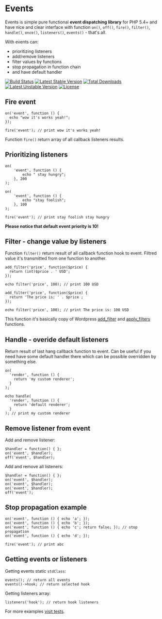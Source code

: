 # Events

Events is simple pure functional **event dispatching library** for PHP 5.4+ and have nice and clear interface with function `on()`, `off()`, `fire()`, `filter()`, `handle()`, `once()`, `listeners()`, `events()` - that's all.

With events can:

- prioritizing listeners
- add/remove listeners
- filter values by functions
- stop propagation in function chain
- and have default handler

[![Build Status](https://travis-ci.org/OzzyCzech/events.png?branch=master)](https://travis-ci.org/OzzyCzech/events) [![Latest Stable Version](https://poser.pugx.org/om/events/v/stable.png)](https://packagist.org/packages/om/events) [![Total Downloads](https://poser.pugx.org/om/events/downloads.png)](https://packagist.org/packages/om/events) [![Latest Unstable Version](https://poser.pugx.org/om/events/v/unstable.png)](https://packagist.org/packages/om/events) [![License](https://poser.pugx.org/om/events/license.png)](https://packagist.org/packages/om/events)


## Fire event

    on('event', function () {
      echo "wow it's works yeah!";
    });

    fire('event'); // print wow it's works yeah!

Function `fire()` return array of all callback listeners results.

## Prioritizing listeners

    on(
    	'event', function () {
    		echo " stay hungry";
    	}, 200
    );

    on(
    	'event', function () {
    		echo "stay foolish";
    	}, 100
    );

    fire('event'); // print stay foolish stay hungry

**Please notice that default event priority is 10!**

## Filter - change value by listeners

Function `filter()` return result of all callback function hook to event. Filtred value it's transmitted from one function to another.
 
    add_filter('price', function($price) {
      return (int)$price . ' USD';
    });
    
    echo filter('price', 100); // print 100 USD
        
    add_filter('price', function($price) {
      return 'The price is: ' . $price ;
    });
    
    echo filter('price', 100); // print The price is: 100 USD

This function it's basically copy of Wordpress [add_filter](http://codex.wordpress.org/Function_Reference/add_filter) and [apply_filters](http://codex.wordpress.org/Function_Reference/apply_filters) functions.

## Handle - overide default listeners

Return result of last hang callback function to event. Can be useful if you need have some default handler there which can be possible overridden by something else.

    on(
      'render', function () {
        return 'my custom renderer';
      }
    );
    
    echo handle(
      'render', function () {
        return 'default renderer';
      }
    ); // print my custom renderer
    
    
## Remove listener from event
Add and remove listener:

    $handler = function() { };
    on('event', $handler);
    off('event', $handler);

Add and remove all listeners:

    $handler = function() { };
    on('event', $handler);
    on('event', $handler);
    on('event', $handler);
    off('event');

## Stop propagation example

    on('event', function () { echo 'a'; });
    on('event', function () { echo 'b'; });
    on('event', function () { echo 'c'; return false; }); // stop propagation
    on('event', function () { echo 'd'; });
    
    fire('event'); // print abc
    
## Getting events or listeners

Getting events static `stdClass`:

    events(); // return all events
    events()->hook; // return selected hook

Getting listeners array:

    listeners('hook'); // return hook listeners
    
For more examples [visit tests](https://github.com/OzzyCzech/events/tree/master/tests). 
